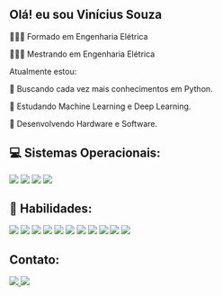 ## Olá! eu sou Vinícius Souza
🧑🏻‍🎓 Formado em Engenharia Elétrica

🧑🏻‍🎓 Mestrando em Engenharia Elétrica

Atualmente estou:

🎯 Buscando cada vez mais conhecimentos em Python.

📖 Estudando Machine Learning e Deep Learning.

🔌 Desenvolvendo Hardware e Software.

## 💻 Sistemas Operacionais:
<div>
  <img src='https://img.shields.io/badge/Windows-0078D6?style=for-the-badge&logo=windows&logoColor=white'>
  <img src='https://img.shields.io/badge/Ubuntu-E95420?style=for-the-badge&logo=ubuntu&logoColor=white'>
  <img src='https://img.shields.io/badge/Linux_Mint-87CF3E?style=for-the-badge&logo=linux-mint&logoColor=white'>
  <img src='https://img.shields.io/badge/Android-3DDC84?style=for-the-badge&logo=android&logoColor=white'>
</div>

## 🚀 Habilidades:
<div>
  <img src='https://img.shields.io/badge/HTML5-E34F26?style=for-the-badge&logo=html5&logoColor=white'>
  <img src='https://img.shields.io/badge/CSS3-1572B6?style=for-the-badge&logo=css3&logoColor=white'>
  <img src='https://img.shields.io/badge/JavaScript-323330?style=for-the-badge&logo=javascript&logoColor=F7DF1E'>
  <img src='https://img.shields.io/badge/Node.js-43853D?style=for-the-badge&logo=node.js&logoColor=white'>
  <img src='https://img.shields.io/badge/React-20232A?style=for-the-badge&logo=react&logoColor=61DAFB'>
  <img src='https://img.shields.io/badge/Python-3776AB?style=for-the-badge&logo=python&logoColor=white'>
  <img src='https://img.shields.io/badge/C-00599C?style=for-the-badge&logo=c&logoColor=white'>
  <img src='https://img.shields.io/badge/C%2B%2B-00599C?style=for-the-badge&logo=c%2B%2B&logoColor=white'>  
  <img src='https://img.shields.io/badge/MySQL-00000F?style=for-the-badge&logo=mysql&logoColor=white'>
  <img src='https://img.shields.io/badge/PostgreSQL-316192?style=for-the-badge&logo=postgresql&logoColor=white'>
  <img src='https://img.shields.io/badge/MongoDB-4EA94B?style=for-the-badge&logo=mongodb&logoColor=white'>
</div>

## Contato:
<div>
  <a href='https://www.linkedin.com/in/vinicius-souza-8a778a6b/' target='_blank'>
    <img src='https://img.shields.io/badge/LinkedIn-0077B5?style=for-the-badge&logo=linkedin&logoColor=white' target='_blank'>
  </a> 
  <a href='mailto:vinicius.fersouza@gmail.com' target='_blank'>
    <img src='https://img.shields.io/badge/Gmail-D14836?style=for-the-badge&logo=gmail&logoColor=white' target='_blank'>
  </a>
</div>
